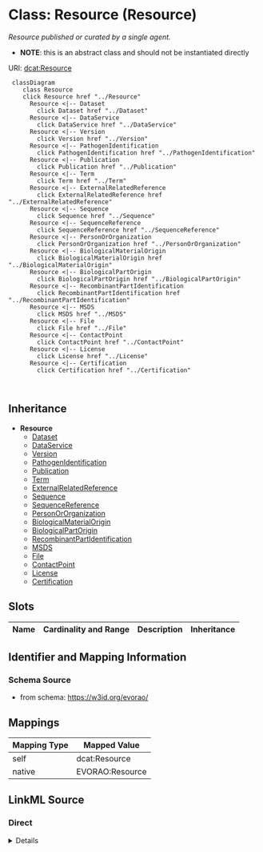 

# Class: Resource (Resource) 


_Resource published or curated by a single agent._




* __NOTE__: this is an abstract class and should not be instantiated directly


URI: [dcat:Resource](http://www.w3.org/ns/dcat#Resource)






```mermaid
 classDiagram
    class Resource
    click Resource href "../Resource"
      Resource <|-- Dataset
        click Dataset href "../Dataset"
      Resource <|-- DataService
        click DataService href "../DataService"
      Resource <|-- Version
        click Version href "../Version"
      Resource <|-- PathogenIdentification
        click PathogenIdentification href "../PathogenIdentification"
      Resource <|-- Publication
        click Publication href "../Publication"
      Resource <|-- Term
        click Term href "../Term"
      Resource <|-- ExternalRelatedReference
        click ExternalRelatedReference href "../ExternalRelatedReference"
      Resource <|-- Sequence
        click Sequence href "../Sequence"
      Resource <|-- SequenceReference
        click SequenceReference href "../SequenceReference"
      Resource <|-- PersonOrOrganization
        click PersonOrOrganization href "../PersonOrOrganization"
      Resource <|-- BiologicalMaterialOrigin
        click BiologicalMaterialOrigin href "../BiologicalMaterialOrigin"
      Resource <|-- BiologicalPartOrigin
        click BiologicalPartOrigin href "../BiologicalPartOrigin"
      Resource <|-- RecombinantPartIdentification
        click RecombinantPartIdentification href "../RecombinantPartIdentification"
      Resource <|-- MSDS
        click MSDS href "../MSDS"
      Resource <|-- File
        click File href "../File"
      Resource <|-- ContactPoint
        click ContactPoint href "../ContactPoint"
      Resource <|-- License
        click License href "../License"
      Resource <|-- Certification
        click Certification href "../Certification"
      
      
```





## Inheritance
* **Resource**
    * [Dataset](Dataset.md)
    * [DataService](DataService.md)
    * [Version](Version.md)
    * [PathogenIdentification](PathogenIdentification.md)
    * [Publication](Publication.md)
    * [Term](Term.md)
    * [ExternalRelatedReference](ExternalRelatedReference.md)
    * [Sequence](Sequence.md)
    * [SequenceReference](SequenceReference.md)
    * [PersonOrOrganization](PersonOrOrganization.md)
    * [BiologicalMaterialOrigin](BiologicalMaterialOrigin.md)
    * [BiologicalPartOrigin](BiologicalPartOrigin.md)
    * [RecombinantPartIdentification](RecombinantPartIdentification.md)
    * [MSDS](MSDS.md)
    * [File](File.md)
    * [ContactPoint](ContactPoint.md)
    * [License](License.md)
    * [Certification](Certification.md)



## Slots

| Name | Cardinality and Range | Description | Inheritance |
| ---  | --- | --- | --- |









## Identifier and Mapping Information







### Schema Source


* from schema: https://w3id.org/evorao/




## Mappings

| Mapping Type | Mapped Value |
| ---  | ---  |
| self | dcat:Resource |
| native | EVORAO:Resource |







## LinkML Source

<!-- TODO: investigate https://stackoverflow.com/questions/37606292/how-to-create-tabbed-code-blocks-in-mkdocs-or-sphinx -->

### Direct

<details>
```yaml
name: Resource
description: Resource published or curated by a single agent.
title: Resource
from_schema: https://w3id.org/evorao/
abstract: true
class_uri: dcat:Resource

```
</details>

### Induced

<details>
```yaml
name: Resource
description: Resource published or curated by a single agent.
title: Resource
from_schema: https://w3id.org/evorao/
abstract: true
class_uri: dcat:Resource

```
</details>